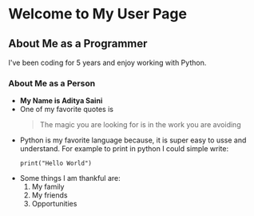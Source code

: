 # Welcome to My User Page

## About Me as a Programmer
I've been coding for 5 years and enjoy working with Python.

### About Me as a Person
- **My Name is Aditya Saini**	
- One of my favorite quotes is
  > The magic you are looking for is in the work you are avoiding
- Python is my favorite language because, it is super easy to usse and understand. For example to print in python I could simple write:
  ```
  print("Hello World")
  ```
- Some things I am thankful are:
  1. My family
  2. My friends
  3. Opportunities
  
     
